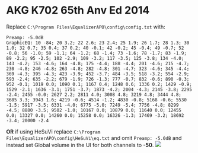 # AKG K702 65th Anv Ed 2014
Replace `C:\Program Files\EqualizerAPO\config\config.txt` with:
```
Preamp: -5.0dB
GraphicEQ: 10 -84; 20 3.2; 22 2.6; 23 2.4; 25 1.9; 26 1.7; 28 1.3; 30 1.0; 32 0.7; 35 0.4; 37 0.2; 40 -0.1; 42 -0.2; 45 -0.4; 49 -0.7; 52 -0.8; 56 -1.0; 59 -1.1; 64 -1.2; 68 -1.4; 73 -1.6; 78 -1.7; 83 -1.9; 89 -2.2; 95 -2.5; 102 -2.9; 109 -3.2; 117 -3.5; 125 -3.8; 134 -4.0; 143 -4.2; 153 -4.6; 164 -4.8; 175 -4.4; 188 -4.4; 201 -4.6; 215 -4.7; 230 -4.8; 246 -4.8; 263 -4.8; 282 -4.8; 301 -4.7; 323 -4.6; 345 -4.4; 369 -4.3; 395 -4.3; 423 -3.9; 452 -3.7; 484 -3.5; 518 -3.2; 554 -2.9; 593 -2.4; 635 -2.2; 679 -1.9; 726 -1.3; 777 -0.7; 832 -0.6; 890 -0.3; 952 -0.1; 1019 0.0; 1090 0.1; 1167 0.4; 1248 0.6; 1336 0.2; 1429 -0.9; 1529 -2.1; 1636 -3.1; 1751 -3.7; 1873 -4.2; 2004 -4.3; 2145 -3.8; 2295 -2.4; 2455 -0.0; 2627 2.2; 2811 4.0; 3008 4.8; 3219 4.8; 3444 4.8; 3685 3.3; 3943 1.6; 4219 -0.6; 4514 -1.2; 4830 -0.8; 5168 -0.6; 5530 -1.5; 5917 -3.5; 6331 -4.0; 6775 -5.0; 7249 -5.4; 7756 -4.8; 8299 -4.5; 8880 -3.5; 9502 -1.0; 10167 0.0; 10879 0.0; 11640 0.0; 12455 0.0; 13327 0.0; 14260 0.0; 15258 0.0; 16326 -1.3; 17469 -3.2; 18692 -3.4; 20000 -2.4
```
**OR** if using HeSuVi replace `C:\Program Files\EqualizerAPO\config\HeSuVi\eq.txt` and omit `Preamp: -5.0dB` and instead set Global volume in the UI for both channels to **-50**.
![](https://raw.githubusercontent.com/jaakkopasanen/AutoEq/master/results/SBAF-Serious/innerfidelity/onear/AKG%20K702%2065th%20Anv%20Ed%202014/AKG%20K702%2065th%20Anv%20Ed%202014.png)